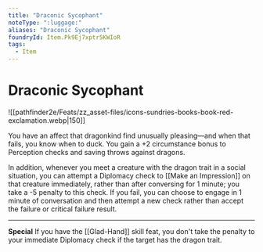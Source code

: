 ```yaml
---
title: "Draconic Sycophant"
noteType: ":luggage:"
aliases: "Draconic Sycophant"
foundryId: Item.Pk9Ej7xptr5KWIoR
tags:
  - Item
---
```


# Draconic Sycophant
![[pathfinder2e/Feats/zz_asset-files/icons-sundries-books-book-red-exclamation.webp|150]]

You have an affect that dragonkind find unusually pleasing—and when that fails, you know when to duck. You gain a +2 circumstance bonus to Perception checks and saving throws against dragons.

In addition, whenever you meet a creature with the dragon trait in a social situation, you can attempt a Diplomacy check to [[Make an Impression]] on that creature immediately, rather than after conversing for 1 minute; you take a -5 penalty to this check. If you fail, you can choose to engage in 1 minute of conversation and then attempt a new check rather than accept the failure or critical failure result.

* * *

**Special** If you have the [[Glad-Hand]] skill feat, you don't take the penalty to your immediate Diplomacy check if the target has the dragon trait.
